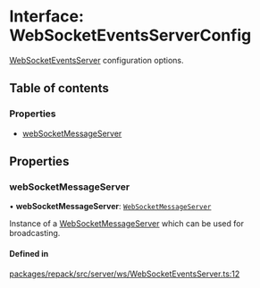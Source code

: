 # Interface: WebSocketEventsServerConfig

[WebSocketEventsServer](../classes/WebSocketEventsServer.md) configuration options.

## Table of contents

### Properties

- [webSocketMessageServer](./WebSocketEventsServerConfig.md#websocketmessageserver)

## Properties

### webSocketMessageServer

• **webSocketMessageServer**: [`WebSocketMessageServer`](../classes/WebSocketMessageServer.md)

Instance of a [WebSocketMessageServer](../classes/WebSocketMessageServer.md) which can be used for broadcasting.

#### Defined in

[packages/repack/src/server/ws/WebSocketEventsServer.ts:12](https://github.com/callstack/repack/blob/a78f6b9/packages/repack/src/server/ws/WebSocketEventsServer.ts#L12)
